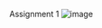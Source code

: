 Assignment 1
![image](https://user-images.githubusercontent.com/55408525/120100982-8ad4ed80-c165-11eb-99ff-1a1d74e70a4b.png)

